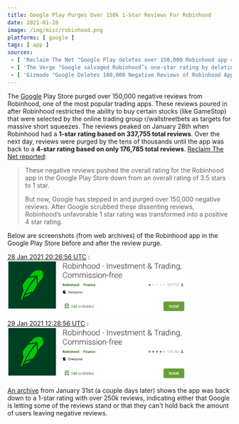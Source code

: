 ```yaml
---
title: Google Play Purges Over 150k 1-Star Reviews For Robinhood
date: 2021-01-28
image: /img/misc/robinhood.png
platforms: [ google ]
tags: [ app ]
sources:
 - [ 'Reclaim The Net "Google Play deletes over 150,000 Robinhood app reviews after frustrated users leave one-star ratings" by Tom Parker (28 Jan 2021)', 'https://reclaimthenet.org/google-play-removes-robinhood-reviews/' ]
 - [ 'The Verge "Google salvaged Robinhood’s one-star rating by deleting nearly 100,000 negative reviews" by Jay Peters (28 Jan 2021)', 'https://archive.is/bemOq' ]
 - [ 'Gizmodo "Google Deletes 100,000 Negative Reviews of Robinhood App From Angry Users" by Matt Novak (29 Jan 2021)', 'https://archive.is/bemOq' ]
---
```


The [Google](/google/) Play Store purged over 150,000 negative reviews from
Robinhood, one of the most popular trading apps. These reviews poured in after
Robinhood restricted the ability to buy certain stocks (like GameStop) that
were selected by the online trading group r/wallstreetbets as targets for
massive short squeezes. The reviews peaked on January 28th when Robinhood had a
**1-star rating based on 337,755 total reviews**. Over the next day, reviews
were purged by the tens of thousands until the app was back to a **4-star
rating based on only 176,785 total reviews**. [Reclaim The Net
reported](https://reclaimthenet.org/google-play-removes-robinhood-reviews/):

> These negative reviews pushed the overall rating for the Robinhood app in the
> Google Play Store down from an overall rating of 3.5 stars to 1 star.
>
> But now, Google has stepped in and purged over 150,000 negative reviews.
> After Google scrubbed these dissenting reviews, Robinhood’s unfavorable 1
> star rating was transformed into a positive 4 star rating.

Below are screenshots (from web archives) of the Robinhood app in the Google
Play Store before and after the review purge.

[28 Jan 2021 20:26:56 UTC](https://archive.is/Tv6My) :
[<img loading="lazy" src="screenshot-before.png" width="400" height="auto">](screenshot-before.png)

[29 Jan 2021 12:28:56 UTC](https://archive.is/Tv6My) :
[<img loading="lazy" src="screenshot-after.png" width="400" height="auto">](screenshot-after.png)

[An archive](https://archive.is/sZGBm) from January 31st (a couple days later)
shows the app was back down to a 1-star rating with over 250k reviews,
indicating either that Google is letting some of the reviews stand or that they
can't hold back the amount of users leaving negative reviews.
